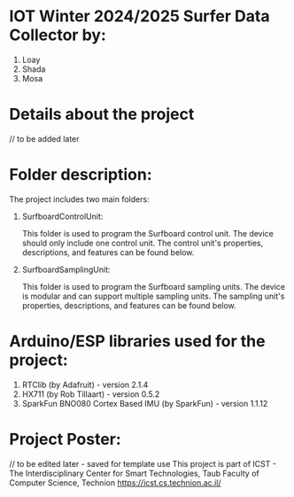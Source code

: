 # IOT Winter 2024/2025 Surfer Data Collector by:
1. Loay
2. Shada
3. Mosa

# Details about the project
// to be added later

# Folder description:
The project includes two main folders:
1. SurfboardControlUnit:
   
   This folder is used to program the Surfboard control unit.
   The device should only include one control unit.
   The control unit's properties, descriptions, and features can be found below.
   
3. SurfboardSamplingUnit:
   
   This folder is used to program the Surfboard sampling units.
   The device is modular and can support multiple sampling units.
   The sampling unit's properties, descriptions, and features can be found below.

# Arduino/ESP libraries used for the project:
1. RTClib (by Adafruit) - version 2.1.4
2. HX711 (by Rob Tillaart) - version 0.5.2
3. SparkFun BNO080 Cortex Based IMU (by SparkFun) - version 1.1.12

# Project Poster:
// to be edited later - saved for template use
This project is part of ICST - The Interdisciplinary Center for Smart Technologies, Taub Faculty of Computer Science, Technion https://icst.cs.technion.ac.il/

   
